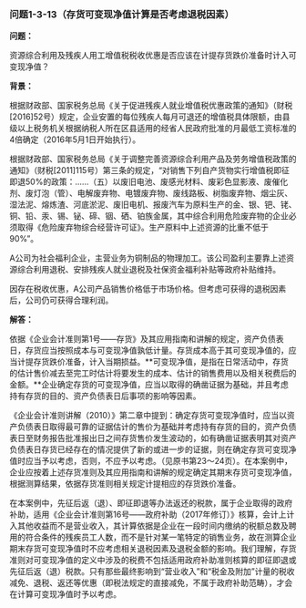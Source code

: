 ### 问题1-3-13（存货可变现净值计算是否考虑退税因素）

**问题：**

资源综合利用及残疾人用工增值税税收优惠是否应该在计提存货跌价准备时计入可变现净值？

**背景：**

根据财政部、国家税务总局《关于促进残疾人就业增值税优惠政策的通知》（财税[2016]52号）规定，企业安置的每位残疾人每月可退还的增值税具体限额，由县级以上税务机关根据纳税人所在区县适用的经省人民政府批准的月最低工资标准的4倍确定（2016年5月1日开始执行）。

根据财政部、国家税务总局《关于调整完善资源综合利用产品及劳务增值税政策的通知》（财税[2011]115号）第三条的规定，“对销售下列自产货物实行增值税即征即退50%的政策：……（五）以废旧电池、废感光材料、废彩色显影液、废催化剂、废灯泡（管）、电解废弃物、电镀废弃物、废线路板、树脂废弃物、烟尘灰、湿法泥、熔炼渣、河底淤泥、废旧电机、报废汽车为原料生产的金、银、钯、铑、铜、铅、汞、锡、铋、碲、铟、硒、铂族金属，其中综合利用危险废弃物的企业必须取得《危险废弃物综合经营许可证》。生产原料中上述资源的比重不低于90%”。

A公司为社会福利企业，主营业务为铜制品的物理加工。该公司盈利主要靠上述资源综合利用退税、安排残疾人就业退税及社保资金福利补贴等政府补贴维持。

因存在税收优惠，A公司产品销售价格低于市场价格。但考虑可获得的退税因素后，公司仍可获得合理利润。

**解答：**

依据《企业会计准则第1号——存货》及其应用指南和讲解的规定，资产负债表日，存货应当按照成本与可变现净值孰低计量。存货成本高于其可变现净值的，应当计提存货跌价准备，计入当期损益。**可变现净值，是指在日常活动中，存货的估计售价减去至完工时估计将要发生的成本、估计的销售费用以及相关税费后的金额。**企业确定存货的可变现净值，应当以取得的确凿证据为基础，并且考虑持有存货的目的、资产负债表日后事项的影响等因素。

《企业会计准则讲解（2010）》第二章中提到：确定存货可变现净值时，应当以资产负债表日取得最可靠的证据估计的售价为基础并考虑持有存货的目的，资产负债表日至财务报告批准报出日之间存货售价发生波动的，如有确凿证据表明其对资产负债表日存货已经存在的情况提供了新的或进一步的证据，则在确定存货可变现净值时应当予以考虑，否则，不应予以考虑。（见原书第23～24页）。在本案例中，企业应按着上述存货准则及其应用指南和讲解的规定确定其期末存货可变现净值，根据测算结果，依据存货准则相关规定计提相应的存货跌价准备。

在本案例中，先征后返（退）、即征即退等办法返还的税款，属于企业取得的政府补助，适用《企业会计准则第16号——政府补助（2017年修订）》核算，会计上计入其他收益而不是营业收入，其计算依据是企业在一段时间内缴纳的税额总数及聘用的符合条件的残疾员工人数，而不是针对某一笔特定的销售业务，故在测算企业期末存货可变现净值时不应考虑相关退税因素及退税金额的影响。我们理解，存货准则对可变现净值的定义中涉及的税费不包括适用政府补助准则核算的即征即退或先征后返（退）税款。只有那些最终影响到“营业收入”和“税金及附加”计量的税收减免、退税、返还等优惠（即税法规定的直接减免，不属于政府补助范畴），才会在计算可变现净值时予以考虑。
